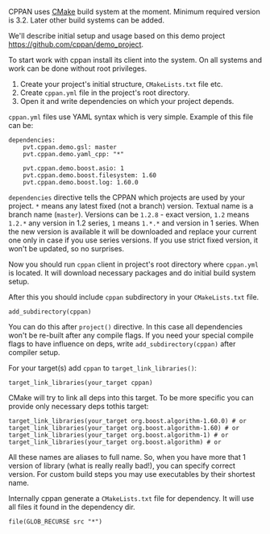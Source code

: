 CPPAN uses [CMake](cmake.org) build system at the moment. Minimum required version is 3.2. Later other build systems can be added.

We'll describe initial setup and usage based on this demo project https://github.com/cppan/demo_project.

To start work with cppan install its client into the system. On all systems and work can be done without root privileges.
  1. Create your project's initial structure, `CMakeLists.txt` file etc.
  2. Create `cppan.yml` file in the project's root directory.
  3. Open it and write dependencies on which your project depends.

`cppan.yml` files use YAML syntax which is very simple. Example of this file can be:

    dependencies:
        pvt.cppan.demo.gsl: master
        pvt.cppan.demo.yaml_cpp: "*"

        pvt.cppan.demo.boost.asio: 1
        pvt.cppan.demo.boost.filesystem: 1.60
        pvt.cppan.demo.boost.log: 1.60.0

`dependencies` directive tells the CPPAN which projects are used by your project. `*` means any latest fixed (not a branch) version. Textual name is a branch name (`master`). Versions can be `1.2.8` - exact version, `1.2` means `1.2.*` any version in 1.2 series, `1` means `1.*.*` and version in 1 series. When the new version is available it will be downloaded and replace your current one only in case if you use series versions. If you use strict fixed version, it won't be updated, so no surprises.

Now you should run `cppan` client in project's root directory where `cppan.yml` is located. It will download necessary packages and do initial build system setup.

After this you should include `cppan` subdirectory in your `CMakeLists.txt` file.

    add_subdirectory(cppan)

You can do this after `project()` directive. In this case all dependencies won't be re-built after any compile flags. If you need your special compile flags to have influence on deps, write `add_subdirectory(cppan)` after compiler setup.

For your target(s) add `cppan` to `target_link_libraries()`:

    target_link_libraries(your_target cppan)

CMake will try to link all deps into this target. To be more specific you can provide only necessary deps tothis target:

    target_link_libraries(your_target org.boost.algorithm-1.60.0) # or
    target_link_libraries(your_target org.boost.algorithm-1.60) # or
    target_link_libraries(your_target org.boost.algorithm-1) # or
    target_link_libraries(your_target org.boost.algorithm) # or

All these names are aliases to full name. So, when you have more that 1 version of library (what is really really bad!), you can specify correct version.
For custom build steps you may use executables by their shortest name.

Internally cppan generate a `CMakeLists.txt` file for dependency. It will use all files it found in the dependency dir.

    file(GLOB_RECURSE src "*")
